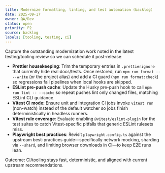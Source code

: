 ```yaml
---
title: Modernize formatting, linting, and test automation (backlog)
date: 2025-09-17
owner: QA/Dev
status: open
priority: P2
source: backlog
labels: [tooling, testing, ci]
---
```


Capture the outstanding modernization work noted in the latest testing/tooling review so we can schedule it post-release:

- **Prettier housekeeping**: Trim the temporary entries in `.prettierignore` that currently hide real docs/tests. Once restored, run `npm run format -- --write` (or the project alias) and add a CI guard (`npm run format:check`) so regressions fail pipelines when local hooks are skipped.
- **ESLint pre-push cache**: Update the Husky pre-push hook to call `npm run lint -- --cache` so repeat pushes lint only changed files, matching ESLint CLI guidance.
- **Vitest CI mode**: Ensure unit and integration CI jobs invoke `vitest run` (non-watch) instead of the default watcher so jobs finish deterministically in headless runners.
- **Vitest rule coverage**: Evaluate enabling `@vitest/eslint-plugin` for the test suites to catch Vitest-specific pitfalls that generic ESLint rulesets miss.
- **Playwright best practices**: Revisit `playwright.config.ts` against the upstream best-practices guide—specifically network mocking, sharding via `--shard`, and limiting browser downloads in CI—to keep E2E runs lean.

Outcome: CI/tooling stays fast, deterministic, and aligned with current upstream recommendations.

